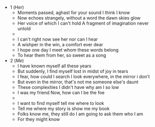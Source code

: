 - 1 (*Her*)
	- Moments passed, aghast for your sound
	  I think I know
	- Now echoes strangely, without a word
	  the dawn skies glow
	- Her voice of which I can't hold
	  A fragment of imagination never untold
	-
	- I can't right now see her nor can
	  I hear
	- A wishper in the win, a comfort
	  ever dear
	- I hope one day I meet whom
	  these words belong
	- To hear them from her, so sweet
	  as a song
- 2 (*Me*)
	- I have known myself
	  all these years
	- But suddenly, I find myself lost
	  in midst of joy in tears
	- I fear, how could I search
	  I look everywhere, in the mirror i don't
	- But even in the mirror, that's not me
	  someone else's daunt
	- These complexities I didn't have
	  why am I so low
	- I was my friend
	  Now, how can I be the foe
	-
	- I want to find myself
	  tell me where to look
	- Tell me where my story is
	  show me my book
	- Folks know me, they still do
	  I am going to ask them who I am
	- For they might know